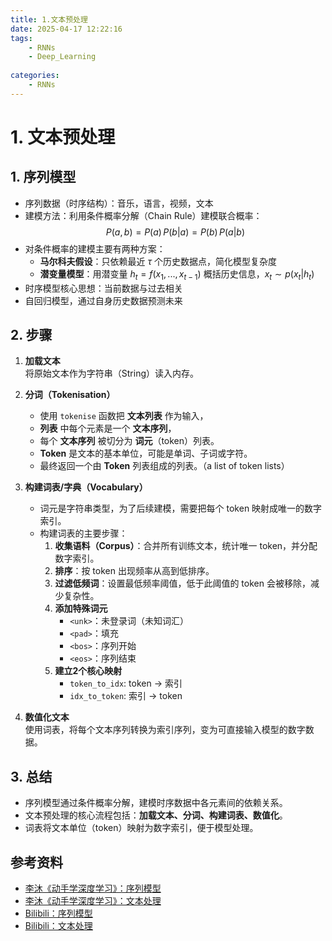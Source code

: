 ```yaml
---
title: 1.文本预处理
date: 2025-04-17 12:22:16
tags:
    - RNNs
    - Deep_Learning
    
categories:
    - RNNs
---
```

# 1. 文本预处理

## 1. 序列模型

- 序列数据（时序结构）：音乐，语言，视频，文本
- 建模方法：利用条件概率分解（Chain Rule）建模联合概率： 
    $$P(a,b)= P(a) \, P(b|a) = P(b) \, P(a|b)$$
- 对条件概率的建模主要有两种方案：
	- **马尔科夫假设**：只依赖最近 $\tau$ 个历史数据点，简化模型复杂度
	- **潜变量模型**：用潜变量 $h_t = f(x_1, ..., x_{t-1})$ 概括历史信息，$x_t \sim p(x_t|h_t)$
- 时序模型核心思想：当前数据与过去相关
- 自回归模型，通过自身历史数据预测未来

## 2. 步骤

1. **加载文本**  
    将原始文本作为字符串（String）读入内存。
    
2. **分词（Tokenisation）**  
    - 使用 `tokenise` 函数把 **文本列表** 作为输入，
    - **列表** 中每个元素是一个 **文本序列**，
    - 每个 **文本序列** 被切分为 **词元**（token）列表。  
    - **Token** 是文本的基本单位，可能是单词、子词或字符。  
    - 最终返回一个由 **Token** 列表组成的列表。（a list of token lists）
    
3. **构建词表/字典（Vocabulary）**
    - 词元是字符串类型，为了后续建模，需要把每个 token 映射成唯一的数字索引。
    - 构建词表的主要步骤：
	    1. **收集语料（Corpus）**：合并所有训练文本，统计唯一 token，并分配数字索引。
	    2. **排序**：按 token 出现频率从高到低排序。
	    3. **过滤低频词**：设置最低频率阈值，低于此阈值的 token 会被移除，减少复杂性。
	    4. **添加特殊词元**
            - `<unk>`：未登录词（未知词汇）
            - `<pad>`：填充
            - `<bos>`：序列开始
            - `<eos>`：序列结束
	    5. **建立2个核心映射**
            - `token_to_idx`: token → 索引
            - `idx_to_token`: 索引 → token
                
4. **数值化文本**  
    使用词表，将每个文本序列转换为索引序列，变为可直接输入模型的数字数据。

## 3. 总结

- 序列模型通过条件概率分解，建模时序数据中各元素间的依赖关系。
- 文本预处理的核心流程包括：**加载文本、分词、构建词表、数值化**。
- 词表将文本单位（token）映射为数字索引，便于模型处理。

## 参考资料
- [李沐《动手学深度学习》：序列模型](https://zh.d2l.ai/chapter_recurrent-neural-networks/sequence.html)
- [李沐《动手学深度学习》：文本处理](https://zh.d2l.ai/chapter_recurrent-neural-networks/text-preprocessing.html)
- [Bilibili：序列模型](https://www.bilibili.com/video/BV1L44y1m768/)
- [Bilibili：文本处理](https://www.bilibili.com/video/BV1Fo4y1Q79L/)

